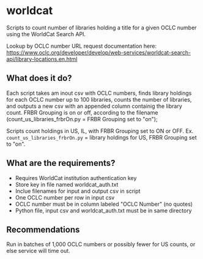 # worldcat
Scripts to count number of libraries holding a title for a given OCLC number using the WorldCat Search API. 

Lookup by OCLC number URL request documentation here: https://www.oclc.org/developer/develop/web-services/worldcat-search-api/library-locations.en.html

## What does it do?
Each script takes am inout csv with OCLC numbers, finds library holdings for each OCLC number up to 100 libraries, counts the number of libraries, and outputs a new csv with an appended column containig the library count. FRBR Grouping is on or off, according to the filename (count_us_libraries_frbrOn.py = FRBR Grouping set to "on");

Scripts count holdings in US, IL, with FRBR Grouping set to ON or OFF. Ex. `count_us_libraries_frbrOn.py` = library holdings for US, FRBR Grouping set to "on".

## What are the requirements?
* Requires WorldCat institution authentication key
* Store key in file named worldcat_auth.txt
* Inclue filenames for input and output csv in script
* One OCLC number per row in input csv
* OCLC number must be in column labeled "OCLC Number" (no quotes)
* Python file, input csv and worldcat_auth.txt must be in same directory

## Recommendations
Run in batches of 1,000 OCLC numbers or possibly fewer for US counts, or else service will time out.
